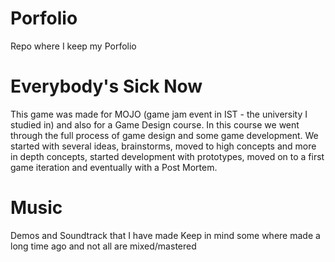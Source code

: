 # Porfolio

Repo where I keep my Porfolio 


# Everybody's Sick Now
This game was made for MOJO (game jam event in IST - the university I studied in) and also for a Game Design course.
In this course we went through the full process of game design and some game development. We started with several ideas, brainstorms, moved to high concepts and more in depth concepts, started development with prototypes, moved on to a first game iteration and eventually with a Post Mortem.

# Music
Demos and Soundtrack that I have made
Keep in mind some where made a long time ago and not all are mixed/mastered
